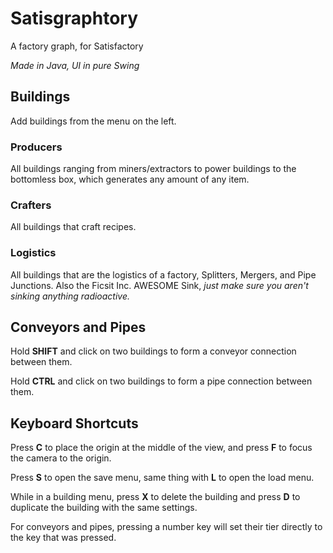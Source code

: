 # Satisgraphtory
A factory graph, for Satisfactory

_Made in Java, UI in pure Swing_

## Buildings
Add buildings from the menu on the left.

### Producers
All buildings ranging from miners/extractors to power buildings to the bottomless box, which generates any amount of any item.

### Crafters
All buildings that craft recipes.

### Logistics
All buildings that are the logistics of a factory, Splitters, Mergers, and Pipe Junctions. Also the Ficsit Inc. AWESOME Sink, _just make sure you aren't sinking anything radioactive._


## Conveyors and Pipes

Hold **SHIFT** and click on two buildings to form a conveyor connection between them.

Hold **CTRL** and click on two buildings to form a pipe connection between them.

## Keyboard Shortcuts

Press **C** to place the origin at the middle of the view, and press **F** to focus the camera to the origin.

Press **S** to open the save menu, same thing with **L** to open the load menu.

While in a building menu, press **X** to delete the building and press **D** to duplicate the building with the same settings.

For conveyors and pipes, pressing a number key will set their tier directly to the key that was pressed.
